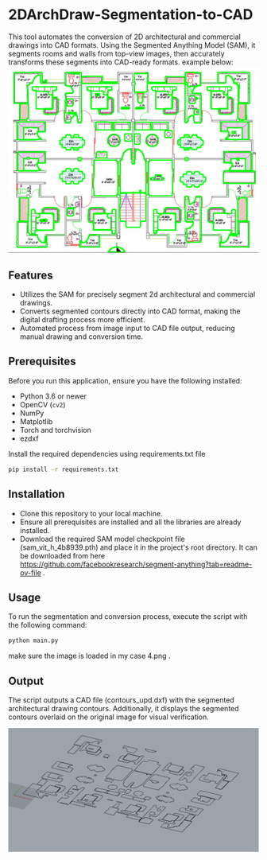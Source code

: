 # 2DArchDraw-Segmentation-to-CAD
This tool automates the conversion of 2D architectural and commercial drawings into CAD formats. Using the Segmented Anything Model (SAM), it segments rooms and walls from top-view images, then accurately transforms these segments into CAD-ready formats. 
example below: 
![Idea](output/segmented_img.PNG "Image")

## Features

- Utilizes the SAM for precisely segment 2d architectural and commercial drawings.
- Converts segmented contours directly into CAD format, making the digital drafting process more efficient.
- Automated process from image input to CAD file output, reducing manual drawing and conversion time.

## Prerequisites

Before you run this application, ensure you have the following installed:
- Python 3.6 or newer
- OpenCV (`cv2`)
- NumPy
- Matplotlib
- Torch and torchvision
- ezdxf

Install the required dependencies using requirements.txt file

```sh
pip install -r requirements.txt
```

## Installation
- Clone this repository to your local machine.
- Ensure all prerequisites are installed and all the libraries are already installed. 
- Download the required SAM model checkpoint file (sam_vit_h_4b8939.pth) and place it in the project's root directory. It can be downloaded from here https://github.com/facebookresearch/segment-anything?tab=readme-ov-file .

## Usage
To run the segmentation and conversion process, execute the script with the following command: 
```sh
python main.py
```
make sure the image is loaded in my case 4.png .   

## Output
The script outputs a CAD file (contours_upd.dxf) with the segmented architectural drawing contours. Additionally, it displays the segmented contours overlaid on the original image for visual verification.

![Idea](output/cad_format.PNG "Image")





